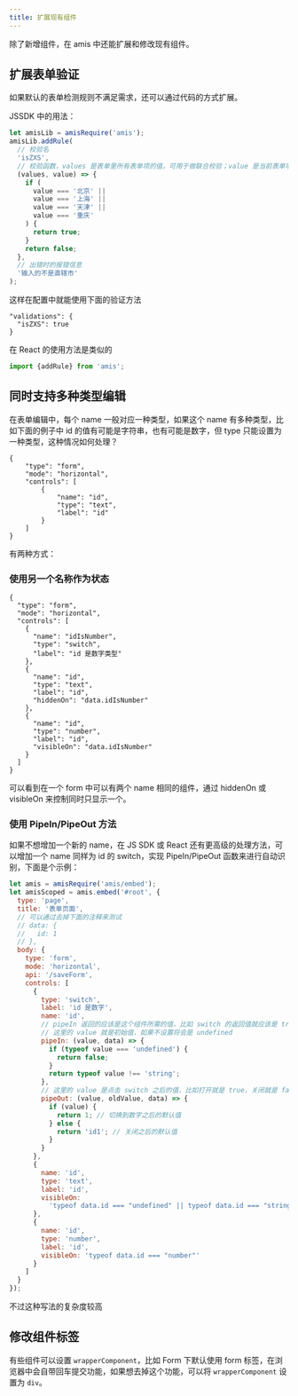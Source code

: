 ```yaml
---
title: 扩展现有组件
---
```


除了新增组件，在 amis 中还能扩展和修改现有组件。

## 扩展表单验证

如果默认的表单检测规则不满足需求，还可以通过代码的方式扩展。

JSSDK 中的用法：

```javascript
let amisLib = amisRequire('amis');
amisLib.addRule(
  // 校验名
  'isZXS',
  // 校验函数，values 是表单里所有表单项的值，可用于做联合校验；value 是当前表单项的值
  (values, value) => {
    if (
      value === '北京' ||
      value === '上海' ||
      value === '天津' ||
      value === '重庆'
    ) {
      return true;
    }
    return false;
  },
  // 出错时的报错信息
  '输入的不是直辖市'
);
```

这样在配置中就能使用下面的验证方法

```
"validations": {
  "isZXS": true
}
```

在 React 的使用方法是类似的

```javascript
import {addRule} from 'amis';
```

## 同时支持多种类型编辑

在表单编辑中，每个 name 一般对应一种类型，如果这个 name 有多种类型，比如下面的例子中 id 的值有可能是字符串，也有可能是数字，但 type 只能设置为一种类型，这种情况如何处理？

```schema: scope="body"
{
    "type": "form",
    "mode": "horizontal",
    "controls": [
        {
            "name": "id",
            "type": "text",
            "label": "id"
        }
    ]
}
```

有两种方式：

### 使用另一个名称作为状态

```schema: scope="body"
{
  "type": "form",
  "mode": "horizontal",
  "controls": [
    {
      "name": "idIsNumber",
      "type": "switch",
      "label": "id 是数字类型"
    },
    {
      "name": "id",
      "type": "text",
      "label": "id",
      "hiddenOn": "data.idIsNumber"
    },
    {
      "name": "id",
      "type": "number",
      "label": "id",
      "visibleOn": "data.idIsNumber"
    }
  ]
}
```

可以看到在一个 form 中可以有两个 name 相同的组件，通过 hiddenOn 或 visibleOn 来控制同时只显示一个。

### 使用 PipeIn/PipeOut 方法

如果不想增加一个新的 name，在 JS SDK 或 React 还有更高级的处理方法，可以增加一个 name 同样为 id 的 switch，实现 PipeIn/PipeOut 函数来进行自动识别，下面是个示例：

```javascript
let amis = amisRequire('amis/embed');
let amisScoped = amis.embed('#root', {
  type: 'page',
  title: '表单页面',
  // 可以通过去掉下面的注释来测试
  // data: {
  //   id: 1
  // },
  body: {
    type: 'form',
    mode: 'horizontal',
    api: '/saveForm',
    controls: [
      {
        type: 'switch',
        label: 'id 是数字',
        name: 'id',
        // pipeIn 返回的应该是这个组件所需的值，比如 switch 的返回值就应该是 true 或 false
        // 这里的 value 就是初始值，如果不设置将会是 undefined
        pipeIn: (value, data) => {
          if (typeof value === 'undefined') {
            return false;
          }
          return typeof value !== 'string';
        },
        // 这里的 value 是点击 switch 之后的值，比如打开就是 true，关闭就是 false
        pipeOut: (value, oldValue, data) => {
          if (value) {
            return 1; // 切换到数字之后的默认值
          } else {
            return 'id1'; // 关闭之后的默认值
          }
        }
      },
      {
        name: 'id',
        type: 'text',
        label: 'id',
        visibleOn:
          'typeof data.id === "undefined" || typeof data.id === "string"'
      },
      {
        name: 'id',
        type: 'number',
        label: 'id',
        visibleOn: 'typeof data.id === "number"'
      }
    ]
  }
});
```

不过这种写法的复杂度较高

## 修改组件标签

有些组件可以设置 `wrapperComponent`，比如 Form 下默认使用 form 标签，在浏览器中会自带回车提交功能，如果想去掉这个功能，可以将 `wrapperComponent` 设置为 `div`。
